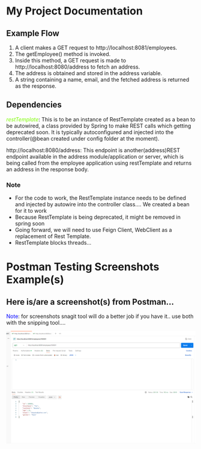 # My Project Documentation

## Example Flow

1. A client makes a GET request to http://localhost:8081/employees.
2. The getEmployee() method is invoked.
3. Inside this method, a GET request is made to http://localhost:8080/address to fetch an address.
4. The address is obtained and stored in the address variable.
5. A string containing a name, email, and the fetched address is returned as the response.
## Dependencies
<span style="color:lawngreen"> *restTemplate*</span>: This is to be an instance of RestTemplate created as a bean to be autowired, a class provided by Spring to make REST calls which getting deprecated soon. It is typically autoconfigured and injected into the controller(@bean created under config folder at the moment).

http://localhost:8080/address: This endpoint is another(address)REST endpoint available in the address module/application or server, which is being called from the employee application using restTemplate and returns an address in the response body.

### Note 
- For the code to work, the RestTemplate instance needs to be defined and injected by autowire into the controller class.... We created a bean for it to work 
- Because RestTemplate is being deprecated, it might be removed in spring soon
- Going forward, we will need to use Feign Client, WebClient as a replacement of Rest Template.
- RestTemplate blocks threads...

 
# Postman Testing Screenshots Example(s)
## Here is/are a screenshot(s) from Postman...
<span style="color:blue"> Note</span>: for screenshots snagit tool will do a better job if you have it.. use both with the snipping tool....

![alt text](https://github.com/gitnyamo/microservice-employee-service/blob/develop_microservice/images/employeebyidpostman.png?raw=true)

